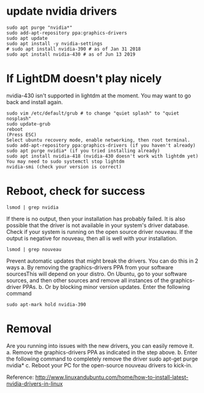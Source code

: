 # update nvidia drivers
```
sudo apt purge "nvidia*"
sudo add-apt-repository ppa:graphics-drivers
sudo apt update
sudo apt install -y nvidia-settings
# sudo apt install nvidia-390 # as of Jan 31 2018
sudo apt install nvidia-430 # as of Jun 13 2019
```

# If LightDM doesn't play nicely
nvidia-430 isn't supported in lightdm at the moment. You may want to go back and install again. 
```
sudo vim /etc/default/grub # to change "quiet splash" to "quiet nosplash"
sudo update-grub
reboot
(Press ESC) 
Select ubuntu recovery mode, enable networking, then root terminal.
sudo add-apt-repository ppa:graphics-drivers (if you haven't already)
sudo apt purge nvidia* (if you tried installing already)
sudo apt install nvidia-418 (nvidia-430 doesn't work with lightdm yet)
You may need to sudo systemctl stop lightdm
nvidia-smi (check your version is correct)
```

# Reboot, check for success
```
lsmod | grep nvidia
```
If there is no output, then your installation has probably failed. 
It is also possible that the driver is not available in your system's driver database. 
Check if your system is running on the open source driver nouveau. 
If the output is negative for nouveau, then all is well with your installation.
```
lsmod | grep nouveau
```

Prevent automatic updates that might break the drivers. You can do this in 2 ways
  a. By removing the graphics-drivers PPA from your software sourcesThis will depend on your distro. On Ubuntu, go to your software sources, and then other sources and remove all instances of the graphics-driver PPAs.
  b. Or by blocking minor version updates. Enter the following command
```
sudo apt-mark hold nvidia-390
```

# Removal

​Are you running into issues with the new drivers, you can easily remove it.
       a. Remove the graphics-drivers PPA as indicated in the step above.
       b. Enter the following command to completely remove the driver
sudo apt-get purge nvidia*
       c. Reboot your PC for the open-source nouveau drivers to kick-in.
       
Reference: http://www.linuxandubuntu.com/home/how-to-install-latest-nvidia-drivers-in-linux
